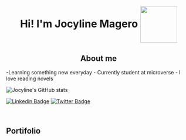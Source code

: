 <h1 align='center'>Hi! I'm Jocyline Magero
<img align="center" src="https://media.giphy.com/media/GfjeYlRzhb5fNzG2XU/giphy.gif" width="100"><br></h1>

<h2 align = "center">About me</h2>
-Learning something new everyday
- Currently student at microverse
- I love reading novels



![Jocyline's GitHub stats](https://github-readme-stats.vercel.app/api?username=Jmagero&show_icons=true&theme=radical)

[![Linkedin Badge](https://img.shields.io/badge/-Jocyline%20Magero-blue?style=flat-square&logo=Linkedin&logoColor=white&link=https://www.linkedin.com/in/jocyline-magero-9592b0145/)](https://www.linkedin.com/in/jocyline-magero-9592b0145/)
[![Twitter Badge](https://img.shields.io/badge/-@magero_jocyline_-1ca0f1?style=flat-square&labelColor=1ca0f1&logo=twitter&logoColor=white&link=https://twitter.com/magero_jocyline)](https://twitter.com/magero_jocyline)

<br />

## Portifolio

